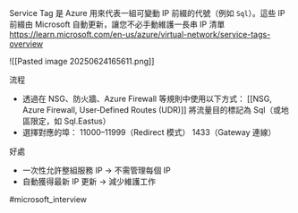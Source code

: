 Service Tag 是 Azure 用來代表一組可變動 IP 前綴的代號（例如 `Sql`）。這些 IP 前綴由 Microsoft 自動更新，讓您不必手動維護一長串 IP 清單
https://learn.microsoft.com/en-us/azure/virtual-network/service-tags-overview


![[Pasted image 20250624165611.png]]

流程
- 透過在 NSG、防火牆、Azure Firewall 等規則中使用以下方式：
  [[NSG, Azure Firewall, User‑Defined Routes (UDR)]]
將流量目的標記為 Sql（或地區限定，如 Sql.Eastus）
- 選擇對應的埠：
  11000–11999（Redirect 模式）
  1433（Gateway 連線）
  
好處
- 一次性允許整組服務 IP → 不需管理每個 IP
- 自動獲得最新 IP 更新 → 減少維護工作





#microsoft_interview
